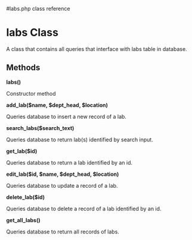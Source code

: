 #labs.php class reference

# **labs Class** #
A class that contains all queries that interface with labs table in database.


## Methods ##

**labs()**

Constructor method

**add\_lab($name, $dept\_head, $location)**

Queries database to insert a new record of a lab.

**search\_labs($search\_text)**

Queries database to return lab(s) identified by search input.

**get\_lab($id)**

Queries database to return a lab identified by an id.

**edit\_lab($id, $name, $dept\_head, $location)**

Queries database to update a record of a lab.

**delete\_lab($id)**

Queries database to delete a record of a lab identified by an id.

**get\_all\_labs()**

Queries database to return all records of labs.